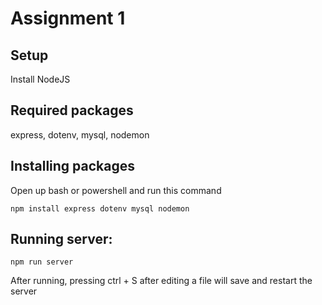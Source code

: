 # Assignment 1

## Setup
Install NodeJS

## Required packages
express, dotenv, mysql, nodemon

## Installing packages
Open up bash or powershell and run this command
```
npm install express dotenv mysql nodemon
```

## Running server:
```
npm run server
```
After running, pressing ctrl + S after editing a file will save and restart the server